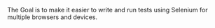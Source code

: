 The Goal is to make it easier to write and run tests using Selenium for multiple browsers and devices.
